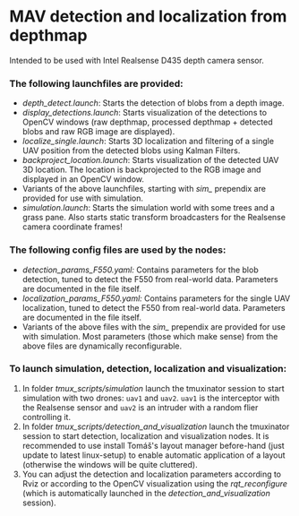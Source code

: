 # MAV detection and localization from depthmap

Intended to be used with Intel Realsense D435 depth camera sensor.

### The following launchfiles are provided:
 * *depth_detect.launch*: Starts the detection of blobs from a depth image.
 * *display_detections.launch*: Starts visualization of the detections to OpenCV windows (raw depthmap, processed depthmap + detected blobs and raw RGB image are displayed).
 * *localize_single.launch*: Starts 3D localization and filtering of a single UAV position from the detected blobs using Kalman Filters.
 * *backproject_location.launch*: Starts visualization of the detected UAV 3D location. The location is backprojected to the RGB image and displayed in an OpenCV window.
 * Variants of the above launchfiles, starting with *sim_* prependix are provided for use with simulation.
 * *simulation.launch*: Starts the simulation world with some trees and a grass pane. Also starts static transform broadcasters for the Realsense camera coordinate frames!

### The following config files are used by the nodes:
 * *detection_params_F550.yaml:* Contains parameters for the blob detection, tuned to detect the F550 from real-world data. Parameters are documented in the file itself.
 * *localization_params_F550.yaml:* Contains parameters for the single UAV localization, tuned to detect the F550 from real-world data. Parameters are documented in the file itself.
 * Variants of the above files with the *sim_* prependix are provided for use with simulation.
Most parameters (those which make sense) from the above files are dynamically reconfigurable.

### To launch simulation, detection, localization and visualization:
 1) In folder *tmux_scripts/simulation* launch the tmuxinator session to start simulation with two drones: `uav1` and `uav2`. `uav1` is the interceptor with the Realsense sensor and `uav2` is an intruder with a random flier controlling it.
 2) In folder *tmux_scripts/detection_and_visualization* launch the tmuxinator session to start detection, localization and visualization nodes. It is recommended to use install Tomáš's layout manager before-hand (just update to latest linux-setup) to enable automatic application of a layout (otherwise the windows will be quite cluttered).
 3) You can adjust the detection and localization parameters according to Rviz or according to the OpenCV visualization using the *rqt_reconfigure* (which is automatically launched in the *detection_and_visualization* session).
